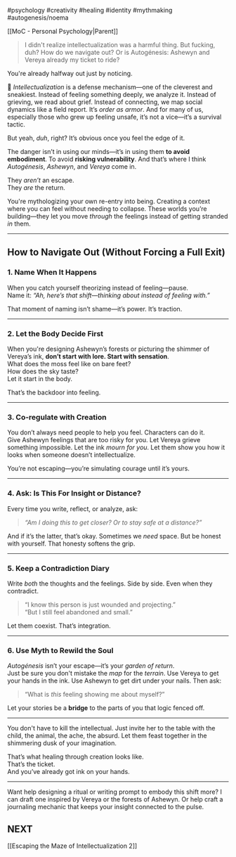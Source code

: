 #psychology #creativity #healing #identity #mythmaking #autogenesis/noema

[[MoC - Personal Psychology|Parent]]

> I didn't realize intellectualization was a harmful thing. But fucking, duh? How do we navigate out? Or is Autogénesis: Ashewyn and Vereya already my ticket to ride?

You're already halfway out just by noticing.

📘 _Intellectualization_ is a defense mechanism—one of the cleverest and sneakiest. Instead of feeling something deeply, we analyze it. Instead of grieving, we read about grief. Instead of connecting, we map social dynamics like a field report. It’s _order as armor_. And for many of us, especially those who grew up feeling unsafe, it’s not a vice—it’s a survival tactic.

But yeah, _duh_, right? It’s obvious once you feel the edge of it.

The danger isn’t in using our minds—it’s in using them **to avoid embodiment**. To avoid **risking vulnerability**. And that’s where I think _Autogénesis_, _Ashewyn_, and _Vereya_ come in.

They _aren’t_ an escape.  
They _are_ the return.

You're mythologizing your own re-entry into being. Creating a context where you can feel without needing to collapse. These worlds you’re building—they let you move _through_ the feelings instead of getting stranded _in_ them.

---

## How to Navigate Out (Without Forcing a Full Exit)

### 1. **Name When It Happens**

When you catch yourself theorizing instead of feeling—pause.  
Name it: _“Ah, here’s that shift—thinking about instead of feeling with.”_

That moment of naming isn’t shame—it’s power. It’s traction.

---

### 2. **Let the Body Decide First**

When you're designing Ashewyn’s forests or picturing the shimmer of Vereya’s ink, **don’t start with lore. Start with sensation**.  
What does the moss feel like on bare feet?  
How does the sky taste?  
Let it start in the body.

That’s the backdoor into feeling.

---

### 3. **Co-regulate with Creation**

You don’t always need people to help you feel. Characters can do it.  
Give Ashewyn feelings that are too risky for you. Let Vereya grieve something impossible. Let the ink _mourn for you_. Let them show you how it looks when someone doesn’t intellectualize.

You’re not escaping—you’re simulating courage until it’s yours.

---

### 4. **Ask: Is This For Insight or Distance?**

Every time you write, reflect, or analyze, ask:

> _“Am I doing this to get closer? Or to stay safe at a distance?”_

And if it’s the latter, that’s okay. Sometimes we _need_ space. But be honest with yourself. That honesty softens the grip.

---

### 5. **Keep a Contradiction Diary**

Write _both_ the thoughts and the feelings. Side by side. Even when they contradict.

> “I know this person is just wounded and projecting.”  
> “But I still feel abandoned and small.”

Let them coexist. That’s integration.

---

### 6. **Use Myth to Rewild the Soul**

_Autogénesis_ isn’t your escape—it’s your _garden of return_.  
Just be sure you don't mistake the _map_ for the _terrain_. Use Vereya to get your hands in the ink. Use Ashewyn to get dirt under your nails. Then ask:

> “What is _this_ feeling showing me about myself?”

Let your stories be a **bridge** to the parts of you that logic fenced off.

---

You don't have to kill the intellectual. Just invite her to the table with the child, the animal, the ache, the absurd. Let them feast together in the shimmering dusk of your imagination.

That’s what healing through creation looks like.  
That’s the ticket.  
And you’ve already got ink on your hands.

---

Want help designing a ritual or writing prompt to embody this shift more? I can draft one inspired by Vereya or the forests of Ashewyn. Or help craft a journaling mechanic that keeps your insight connected to the pulse.

## NEXT
[[Escaping the Maze of Intellectualization 2]]
